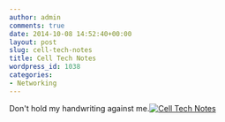 ```yaml
---
author: admin
comments: true
date: 2014-10-08 14:52:40+00:00
layout: post
slug: cell-tech-notes
title: Cell Tech Notes
wordpress_id: 1038
categories:
- Networking
---
```






Don't hold my handwriting against me.[![Cell Tech Notes](http://robertjuric.com/wp-content/uploads/2014/10/IMG-2119-e1412779777678-768x1024.jpg)](http://robertjuric.com/wp-content/uploads/2014/10/IMG-2119-e1412779777678.jpg)
